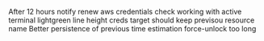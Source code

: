 After 12 hours notify renew aws credentials
check working with active terminal 
lightgreen
line height creds
target should keep previsou resource name
Better persistence of previous time estimation
force-unlock too long
